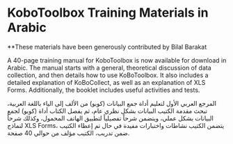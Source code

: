# KoboToolbox Training Materials in Arabic

**These materials have been generously contributed by Bilal Barakat  

A 40-page training manual for KoboToolbox is now available for download in Arabic. The manual starts with a general, theoretical discussion of data collection, and then details how to use KoBoToolbox. It also includes a detailed explanation of KoBoCollect, as well as an explanation of XLS Forms. Additionally, the booklet includes useful activities and tests.

المرجع العربي الأول لتعليم أداة جمع البيانات (كوبو) من الألف إلى الياء باللغة العربية، تبحث مقدمة الكتيب البيانات بشكل نظري عام، ثم يفصل الكتاب أداة (كوبو) لجمع البيانات بشكل عملي، ويتضمن شرحاً تفصيلياً لتطبيق الهاتف المحمول، وكذلك شرحاً لنماذج XLS Forms، يتضمن الكتيب نشاطات واختبارات مفيدة في حال تم إعطاء الكتيب ضمن تدريب، الكتيب مؤلف من حوالي 40 صفحة.
